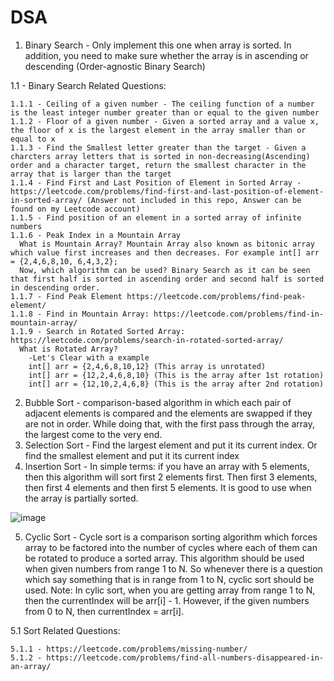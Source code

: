 # DSA

1. Binary Search - Only implement this one when array is sorted. In addition, you need to make sure whether the array is in ascending or descending (Order-agnostic Binary Search)

  1.1 - Binary Search Related Questions:
  
    1.1.1 - Ceiling of a given number - The ceiling function of a number is the least integer number greater than or equal to the given number
    1.1.2 - Floor of a given number - Given a sorted array and a value x, the floor of x is the largest element in the array smaller than or equal to x
    1.1.3 - Find the Smallest letter greater than the target - Given a charcters array letters that is sorted in non-decreasing(Ascending) order and a character target, return the smallest character in the array that is larger than the target
    1.1.4 - Find First and Last Position of Element in Sorted Array - https://leetcode.com/problems/find-first-and-last-position-of-element-in-sorted-array/ (Answer not included in this repo, Answer can be found on my Leetcode account)
    1.1.5 - Find position of an element in a sorted array of infinite numbers
    1.1.6 - Peak Index in a Mountain Array
      What is Mountain Array? Mountain Array also known as bitonic array which value first increases and then decreases. For example int[] arr = {2,4,6,8,10, 6,4,3,2};
      Now, which algorithm can be used? Binary Search as it can be seen that first half is sorted in ascending order and second half is sorted in descending order. 
    1.1.7 - Find Peak Element https://leetcode.com/problems/find-peak-element/
    1.1.8 - Find in Mountain Array: https://leetcode.com/problems/find-in-mountain-array/
    1.1.9 - Search in Rotated Sorted Array: https://leetcode.com/problems/search-in-rotated-sorted-array/
      What is Rotated Array?
        -Let's Clear with a example
        int[] arr = {2,4,6,8,10,12} (This array is unrotated)
        int[] arr = {12,2,4,6,8,10} (This is the array after 1st rotation)
        int[] arr = {12,10,2,4,6,8} (This is the array after 2nd rotation) 
 
 2. Bubble Sort - comparison-based algorithm in which each pair of adjacent elements is compared and the elements are swapped if they are not in order. While doing that,                   with the first pass through the array, the largest come to the very end. 
 3. Selection Sort - Find the largest element and put it its current index. Or find the smallest element and put it its current index
 4. Insertion Sort - In simple terms: if you have an array with 5 elements, then this algorithm will sort first 2 elements first. Then first 3 elements, then first 4 elements and then first 5 elements. It is good to use when the array is partially sorted. 

![image](https://user-images.githubusercontent.com/85470428/209861651-d44e428d-2072-4f06-9c42-4dbb538cf0ab.png)

5. Cyclic Sort - Cycle sort is a comparison sorting algorithm which forces array to be factored into the number of cycles where each of them can be rotated to produce a sorted array. This algorithm should be used when given numbers from range 1 to N. So whenever there is a question which say something that is in range from 1 to N, cyclic sort should be used. Note: In cylic sort, when you are getting array from range 1 to N, then the currentIndex will be arr[i] - 1. However, if the given numbers from 0 to N, then currentIndex = arr[i].
  
  5.1 Sort Related Questions:
  
    5.1.1 - https://leetcode.com/problems/missing-number/
    5.1.2 - https://leetcode.com/problems/find-all-numbers-disappeared-in-an-array/
